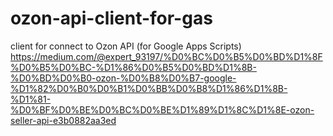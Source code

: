 # ozon-api-client-for-gas
client for connect to Ozon API (for Google Apps Scripts)
https://medium.com/@expert_93197/%D0%BC%D0%B5%D0%BD%D1%8F%D0%B5%D0%BC-%D1%86%D0%B5%D0%BD%D1%8B-%D0%BD%D0%B0-ozon-%D0%B8%D0%B7-google-%D1%82%D0%B0%D0%B1%D0%BB%D0%B8%D1%86%D1%8B-%D1%81-%D0%BF%D0%BE%D0%BC%D0%BE%D1%89%D1%8C%D1%8E-ozon-seller-api-e3b0882aa3ed
